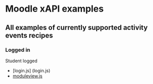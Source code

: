 # Moodle xAPI examples

## All examples of currently supported activity events recipes

### Logged in

Student logged 

* [login.js] (login.js)
* [moduleview.js](moduleview.js)

